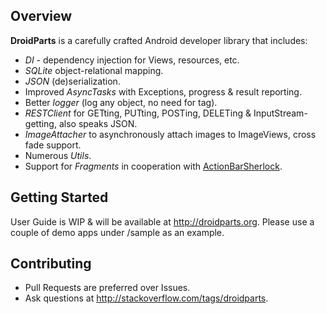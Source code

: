 Overview
--------

**DroidParts** is a carefully crafted Android developer library that includes:
* *DI* - dependency injection for Views, resources, etc.
* *SQLite* object-relational mapping.
* *JSON* (de)serialization.
* Improved *AsyncTasks* with Exceptions, progress & result reporting.
* Better *logger* (log any object, no need for tag).
* *RESTClient* for GETting, PUTting, POSTing, DELETing & InputStream-getting, also speaks JSON.
* *ImageAttacher* to asynchronously attach images to ImageViews, cross fade support.
* Numerous *Utils*.
* Support for *Fragments* in cooperation with [ActionBarSherlock][1].

Getting Started
---------------

User Guide is WIP & will be available at http://droidparts.org.
Please use a couple of demo apps under /sample as an example.

Contributing
------------

* Pull Requests are preferred over Issues.
* Ask questions at http://stackoverflow.com/tags/droidparts.


 [1]: https://github.com/JakeWharton/ActionBarSherlock